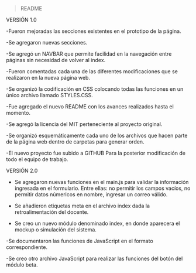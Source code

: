 >README

VERSIÓN 1.0

-Fueron mejoradas las secciones existentes en el prototipo de la página.

-Se agregaron nuevas secciones.

-Se agregó un NAVBAR que permite facilidad en la navegación entre páginas sin necesidad de volver al index.

-Fueron comentadas cada una de las diferentes modificaciones que se realizaron en la nueva página web.

-Se organizó la codificación en CSS colocando todas las funciones en un único archivo llamado STYLES.CSS.

-Fue agregado el nuevo README con los avances realizados hasta el momento.

-Se agregó la licencia del MIT perteneciente al proyecto original.

-Se organizó esquemáticamente cada uno de los archivos que hacen parte de la página web dentro de carpetas para generar orden.

-El nuevo proyecto fue subido a GITHUB Para la posterior modificación de todo el equipo de trabajo.

VERSIÓN 2.0

- Se agregaron nuevas funciones en el main.js para validar la información ingresada en el formulario. Entre ellas: no permitir
los campos vacíos, no permitir datos númericos en nombre, ingresar un correo válido.

- Se añadieron etiquetas meta en el archivo index dada la retroalimentación del docente.

- Se creo un nuevo módulo denominado index, en donde aparecera el mockup o simulación del sistema.

-Se documentaron las funciones de JavaScript en el formato correspondiente.

-Se creo otro archivo JavaScript para realizar las funciones del botón del módulo beta.